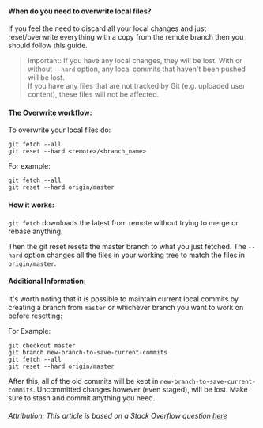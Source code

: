 #### When do you need to overwrite local files?

If you feel the need to discard all your local changes and just reset/overwrite everything with a copy from the remote branch then you should follow this guide. 

> Important: If you have any local changes, they will be lost. With or without `--hard` option, any local commits that haven't been pushed will be lost. <br>
If you have any files that are not tracked by Git (e.g. uploaded user content), these files will not be affected.

#### The Overwrite workflow:

To overwrite your local files do:
```
git fetch --all
git reset --hard <remote>/<branch_name>
```
For example:
```
git fetch --all
git reset --hard origin/master
```

#### How it works:
`git fetch` downloads the latest from remote without trying to merge or rebase anything.

Then the git reset resets the master branch to what you just fetched. The `--hard` option changes all the files in your working tree to match the files in `origin/master`.

#### Additional Information:
It's worth noting that it is possible to maintain current local commits by creating a branch from `master` or whichever branch you want to work on before resetting:

For Example:
```
git checkout master
git branch new-branch-to-save-current-commits
git fetch --all
git reset --hard origin/master
```
After this, all of the old commits will be kept in `new-branch-to-save-current-commits`. Uncommitted changes however (even staged), will be lost. Make sure to stash and commit anything you need.

###### *Attribution: This article is based on a Stack Overflow question [here](http://stackoverflow.com/questions/1125968/force-git-to-overwrite-local-files-on-pull/8888015#8888015)*